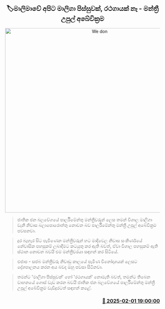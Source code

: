 <p align='center'><b><h2 align='center' title='We don't want a palace like house or a luxury vehicle to work - NPP MP Upul Abeywickrama'>🏷මාලිමාවේ අපිට මාලිගා පිස්සුවක්, රථගායක් නෑ -  මන්ත්‍රී උපුල් අබේවික්‍රම</h2></b></p>
<p align='center'><img src='https://helakuru.sgp1.cdn.digitaloceanspaces.com/esana/images/lib/upul-abeywickrama.jpg' width='600' alt='We don't want a palace like house or a luxury vehicle to work - NPP MP Upul Abeywickrama'></p>

> ජාතික ජන බලවේගයේ පාර්ලිමේන්තු මන්ත්‍රීවරුන් ලෙස තමන් විශාල මාලිගා වැනි නිවාස බලාපොරොත්තු නොවන බව පාර්ලිමේන්තු මන්ත්‍රී උපුල් අබේවික්‍රම පවසනවා.

> දුර බැහැර සිට පැමිණෙන මන්ත්‍රීවරුන් හට මාදිවෙල නිවාස සංකීර්ණයේ නේවාසික පහසුකම් ලබාදීමට කටයුතු කර ඇති බවත්, ඒවා විශාල පහසුකම් ඇති ස්ථාන නොවන බවයි එම මන්ත්‍රීවරයා සඳහන් කර සිටියේ.

> එජාප - සජබ මන්ත්‍රීවරු නිවාඩු කාලයේ පැමිණ විනෝදාශයක් ලෙසට දේශපාලනය කරන අය බවද ඔහු පවසා සිටිනවා‍.

> තමන්ට 'මාලිගා පිස්සුවක්' හෝ 'රථගායක්' නොමැති බවත්, තමන්ට තිබෙන වාහනයේ ගොස් වැඩ කරන බවයි ජාතික ජන බලවේගයේ පාර්ලිමේන්තු මන්ත්‍රී උපුල් අබේවික්‍රම වැඩිදුරටත් සඳහන් කළේ.



<h3 align='right'><a href='https://www.helakuru.lk/esana/p/107096/'>📅 2025-02-01 19:00:00</a></h3>

